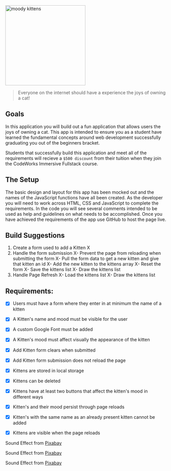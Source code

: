 <div class="text-center">
	<img src="https://codeworks.blob.core.windows.net/public/assets/img/projects/moody-logo.png" alt="moody kittens" height="250">
</div>

> Everyone on the internet should have a experience the joys of owning a cat!

## Goals
In this application you will build out a fun application that allows users the joys of owning a cat. This app is intended to ensure you as a student have learned the fundamental concepts around web development successfully graduating you out of the beginners bracket.

Students that successfully build this application and meet all of the requirements will recieve a `$500 discount` from their tuition when they join the CodeWorks Immersive Fullstack course. 

## The Setup
The basic design and layout for this app has been mocked out and the names of the JavaScript functions have all been created. As the developer you will need to work across HTML, CSS and JavaScript to complete the requirements. In the code you will see several comments intended to be used as help and guidelines on what needs to be accomplished. Once you have achieved the requirements of the app use GitHub to host the page live.

## Build Suggestions
1. Create a form used to add a Kitten X
1. Handle the form submission
  X- Prevent the page from reloading when submitting the form
  X- Pull the form data to get a new kitten and give that kitten an id
  X- Add the new kitten to the kittens array
  X- Reset the form
  X- Save the kittens list
  X- Draw the kittens list
1. Handle Page Refresh
  X- Load the kittens list
  X- Draw the kittens list

## Requirements: 
- [X] Users must have a form where they enter in at minimum the name of a kitten 
- [X] A Kitten's name and mood must be visible for the user 
- [X] A custom Google Font must be added 
- [X] A Kitten's mood must affect visually the appearance of the kitten 
- [X] Add Kitten form clears when submitted 
- [X] Add Kitten form submission does not reload the page 
- [X] Kittens are stored in local storage 
- [X] Kittens can be deleted 
- [X] Kittens have at least two buttons that affect the kitten's mood in different ways 
- [X] Kitten's and their mood persist through page reloads 
- [X] Kitten's with the same name as an already present kitten cannot be added 
- [X] Kittens are visible when the page reloads


Sound Effect from <a href="https://pixabay.com/?utm_source=link-attribution&amp;utm_medium=referral&amp;utm_campaign=music&amp;utm_content=89108">Pixabay</a>

Sound Effect from <a href="https://pixabay.com/sound-effects/?utm_source=link-attribution&amp;utm_medium=referral&amp;utm_campaign=music&amp;utm_content=43850">Pixabay</a>


Sound Effect from <a href="https://pixabay.com/?utm_source=link-attribution&amp;utm_medium=referral&amp;utm_campaign=music&amp;utm_content=14536">Pixabay</a>